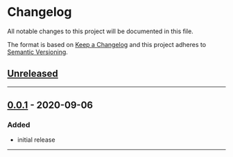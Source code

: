 # Changelog

All notable changes to this project will be documented in this file.

The format is based on [Keep a Changelog][Keep a Changelog] and this project adheres to [Semantic Versioning][Semantic Versioning].

## [Unreleased]

---

## [0.0.1] - 2020-09-06

### Added

- initial release

---

<!-- Links -->
[Keep a Changelog]: https://keepachangelog.com/
[Semantic Versioning]: https://semver.org/

<!-- Versions -->
[Unreleased]: https://github.com/samples-projects/sample-vagrant-owasp-zap/compare/v0.0.1...HEAD
[Released]: https://github.com/samples-projects/sample-vagrant-owasp-zap/releases
[0.0.2]: https://github.com/samples-projects/sample-vagrant-owasp-zap/compare/v0.0.1..v0.0.2
[0.0.1]: https://github.com/samples-projects/sample-vagrant-owasp-zap/releases/v0.0.1
